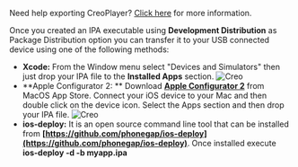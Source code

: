 Need help exporting CreoPlayer? [Click here](export_creoplayer.html) for more information.

Once you created an IPA executable using **Development Distribution** as Package Distribution option you can transfer it to your USB connected device using one of the following methods:
* **Xcode:** From the Window menu select "Devices and Simulators" then just drop your IPA file to the **Installed Apps** section.
![Creo](creo_transfer_app_2.png)
* **Apple Configurator 2: ** Download **[Apple Configurator 2](https://itunes.apple.com/us/app/apple-configurator-2/id1037126344?mt=12)** from MacOS App Store. Connect your iOS device to your Mac and then double click on the device icon. Select the Apps section and then drop your IPA file.
![Creo](creo_transfer_app_3.png)
* **ios-deploy:** It is an open source command line tool that can be installed from **[https://github.com/phonegap/ios-deploy](https://github.com/phonegap/ios-deploy)**. 
Once installed execute **ios-deploy -d -b myapp.ipa**